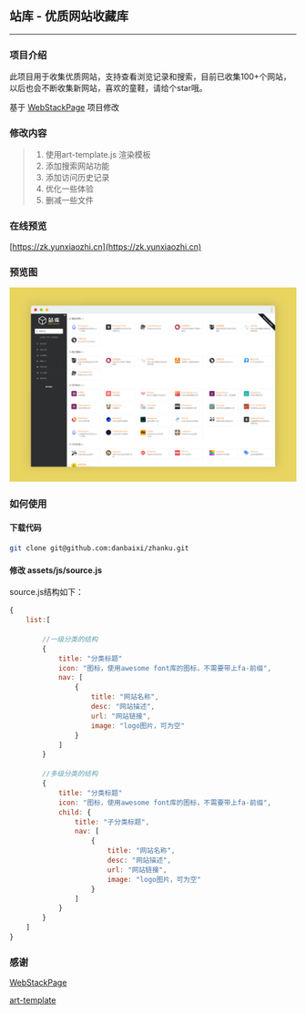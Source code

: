 ## 站库 - 优质网站收藏库
--------------------

### 项目介绍

此项目用于收集优质网站，支持查看浏览记录和搜索，目前已收集100+个网站，以后也会不断收集新网站，喜欢的童鞋，请给个star哦。

基于 [WebStackPage](https://github.com/WebStackPage/WebStackPage.github.io) 项目修改

### 修改内容
> 1. 使用art-template.js 渲染模板
> 2. 添加搜索网站功能
> 3. 添加访问历史记录
> 4. 优化一些体验
> 5. 删减一些文件

### 在线预览
[https://zk.yunxiaozhi.cn](https://zk.yunxiaozhi.cn)

### 预览图
![预览图](/assets/images/screenshot.png)

### 如何使用


#### 下载代码
``` bash
git clone git@github.com:danbaixi/zhanku.git
```
#### 修改 assets/js/source.js
source.js结构如下：

``` js
{
    list:[

        //一级分类的结构
        {
            title: "分类标题"
            icon: "图标，使用awesome font库的图标，不需要带上fa-前缀",
            nav: [
                {
                    title: "网站名称",
                    desc: "网站描述",
                    url: "网站链接",
                    image: "logo图片，可为空"
                }
            ]
        }

        //多级分类的结构
        {
            title: "分类标题"
            icon: "图标，使用awesome font库的图标，不需要带上fa-前缀",
            child: {
                title: "子分类标题",
                nav: [
                    {
                        title: "网站名称",
                        desc: "网站描述",
                        url: "网站链接",
                        image: "logo图片，可为空"
                    }
                ]
            }
        }
    ]
}
```

### 感谢
<a href="https://github.com/WebStackPage/WebStackPage.github.io" target="_blank">WebStackPage</a>

<a href="https://github.com/aui/art-template" target="_blank">art-template</a>